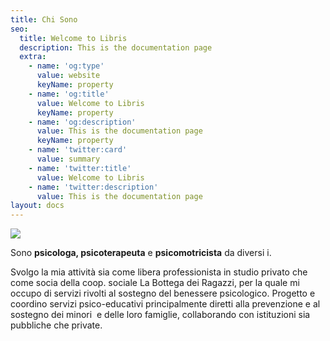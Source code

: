 ```yaml
---
title: Chi Sono
seo:
  title: Welcome to Libris
  description: This is the documentation page
  extra:
    - name: 'og:type'
      value: website
      keyName: property
    - name: 'og:title'
      value: Welcome to Libris
      keyName: property
    - name: 'og:description'
      value: This is the documentation page
      keyName: property
    - name: 'twitter:card'
      value: summary
    - name: 'twitter:title'
      value: Welcome to Libris
    - name: 'twitter:description'
      value: This is the documentation page
layout: docs
---
```

![](/images/foto-sito.jpeg)

Sono **psicologa, psicoterapeuta** e **psicomotricista** da diversi i.

Svolgo la mia attività sia come libera professionista in studio privato che come socia della coop. sociale La Bottega dei Ragazzi, per la quale mi occupo di servizi rivolti al sostegno del benessere psicologico. Progetto e coordino servizi psico-educativi principalmente diretti alla prevenzione e al sostegno dei minori  e delle loro famiglie, collaborando con istituzioni sia pubbliche che private.
